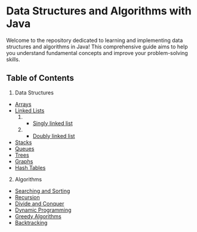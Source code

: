 # Data Structures and Algorithms with Java
Welcome to the repository dedicated to learning and implementing data structures and algorithms in Java! This comprehensive guide aims to help you understand fundamental concepts and improve your problem-solving skills.

## Table of Contents
1. Data Structures
- [Arrays](data-structures\arrays)
- [Linked Lists](data-structures/Linked-list)
  1. - [Singly linked list](data-structures/Linked-list/single-linked-list)
  2. - [Doubly linked list](data-structures/Linked-list/doubly-linked-list)
- [Stacks](data-structures\stacks)
- [Queues](data-structures\queues)
- [Trees](data-structures\trees)
- [Graphs](data-structures\graphs)
- [Hash Tables](data-structures\hash-tables)
2. Algorithms
- [Searching and Sorting](algorithms/searching-and-sorting)
- [Recursion](algorithms/recursion)
- [Divide and Conquer](algorithms/divide-and-conquer)
- [Dynamic Programming](algorithms/dynamic-programming)
- [Greedy Algorithms](algorithms/greedy-algorithms)
- [Backtracking](algorithms/back-tracking)
